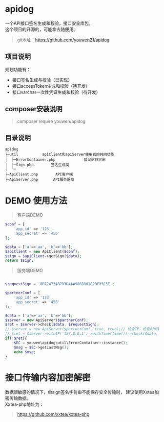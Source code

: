 # apidog  
一个API接口签名生成和校验，接口安全库包。  
这个项目的开源的，可能拿去随便用。

>git地址：https://github.com/youwen21/apidog

## 项目说明

规划功能有：

+ 接口签名生成与校验（已实现）
+ 接口accessToken生成和校验（待开发）
+ 接口varchar一次性凭证生成和校验（待开发）

## composer安装说明

>composer require youwen/apidog


## 目录说明

```
apidog  
├─util           apiClient和apiServer使用到的共同功能
│  ├─ErrorContainer.php             错误信息容器
│  ├─Sign.php        签名生成类
│  └─ 
├─ApiClient.php        API客户端
├─ApiServer.php       API服务器端
```

# DEMO 使用方法

> 客户端DEMO

```php
$conf = [
    'app_id' => '123',
    'app_secret' => '456'
];

$data = ['a'=>'aa', 'b'=>'bb'];
$apiClient = new ApiClient($conf);
$sign = $apiClient->getSign($data);
return $sign;
```

> 服务端DEMO

```php

$requestSign = '8B72473A87D3D4AA986BB01823E35C5E';

$partnerConf = [
    'app_id' => '123',
    'app_secret' => '456'
];

$data = ['a'=>'aa', 'b'=>'bb'];
$server = new ApiServer($partnerConf);
$ret = $server->check($data, $requestSign);
// $server = new ApiServer($partnerConf, true, true);// 检查IP，检查时间戳
// $ret = $server->withIP('127.0.0.1')->withTime(time())->check($data, $requestSign);
if(!$ret){
    $EC = youwen\apidog\util\ErrorContainer::instance();
    $msg = $EC->getLastMsg();
    echo $msg;
}

```

# 接口传输内容加密解密   
数据很敏感的情况下，单sign签名字符串不能保存安全传输时， 建议使用Xxtea加密传输数据。  
Xxtea-php地址为：
>https://github.com/xxtea/xxtea-php


